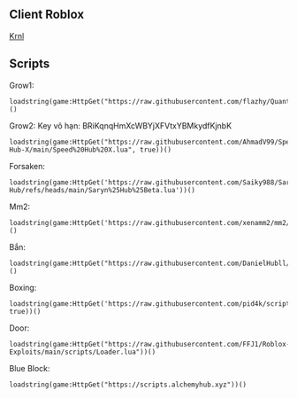 Client Roblox
-

[Krnl](https://krnl.webfiles.pro/android.html)

Scripts
-

Grow1:
```
loadstring(game:HttpGet("https://raw.githubusercontent.com/flazhy/QuantumOnyx/refs/heads/main/QuantumOnyx.lua"))()
```

Grow2: Key vô hạn: BRiKqnqHmXcWBYjXFVtxYBMkydfKjnbK
```
loadstring(game:HttpGet("https://raw.githubusercontent.com/AhmadV99/Speed-Hub-X/main/Speed%20Hub%20X.lua", true))()
```

Forsaken:
```
loadstring(game:HttpGet('https://raw.githubusercontent.com/Saiky988/Saryn-Hub/refs/heads/main/Saryn%25Hub%25Beta.lua'))()
```

Mm2:
```
loadstring(game:HttpGet('https://raw.githubusercontent.com/xenamm2/mm2/refs/heads/main/main'))()
```

Bắn:
```
loadstring(game:HttpGet("https://raw.githubusercontent.com/DanielHubll/DanielHubll/refs/heads/main/Aimbot%20Mobile"))()
```

Boxing:
```
loadstring(game:HttpGet('https://raw.githubusercontent.com/pid4k/scripts/refs/heads/main/untitledboxinggame.lua', true))()
```

Door:
```
loadstring(game:HttpGet("https://raw.githubusercontent.com/FFJ1/Roblox-Exploits/main/scripts/Loader.lua"))()
```

Blue Block:
```
loadstring(game:HttpGet("https://scripts.alchemyhub.xyz"))()
```
